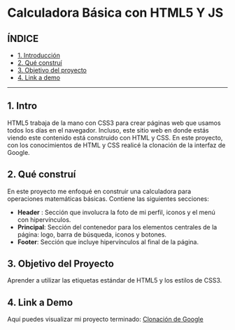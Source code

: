 # Calculadora Básica con HTML5 Y JS

## ÍNDICE 

* [1. Introducción](#) 
* [2. Qué construí](#) 
* [3. Objetivo del proyecto](#) 
* [4. Link a demo](#)

 ****
 
 ## 1. Intro

HTML5 trabaja de la mano con CSS3 para crear páginas web que usamos todos los días en el navegador. Incluso, este sitio web en donde estás viendo este contenido está construido con HTML y CSS. En este proyecto, con los conocimientos de HTML y CSS realicé la clonación de la interfaz de Google.

## 2. Qué construí 

En este proyecto me enfoqué en construir una calculadora para operaciones matemáticas básicas. Contiene las siguientes secciones: 

* **Header** : Sección que involucra la foto de mi perfil, iconos y el menú con hipervínculos. 
* **Principal**: Sección del contenedor para los elementos centrales de la página: logo, barra de búsqueda, iconos y botones. 
* **Footer**: Sección que incluye hipervínculos al final de la página. 

## 3. Objetivo del Proyecto 
Aprender a utilizar las etiquetas estándar de HTML5 y los estilos de CSS3. 

## 4. Link a Demo 
Aquí puedes visualizar mi proyecto terminado: [Clonación de Google](https://google-clonacion02.netlify.app/)
